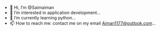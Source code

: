 - 👋 Hi, I’m @Saimaiman
- 👀 I’m interested in application development...
- 🌱 I’m currently learning python...
- 📫 How to reach me: contact me on my email Aiman1177@outlook.com...

<!---
Saimaiman/Saimaiman is a ✨ special ✨ repository because its `README.md` (this file) appears on your GitHub profile.
You can click the Preview link to take a look at your changes.
--->
